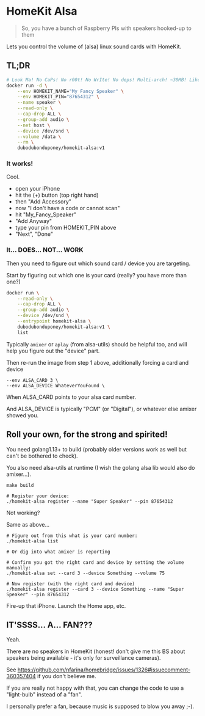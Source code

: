 # HomeKit Alsa

> So, you have a bunch of Raspberry PIs with speakers hooked-up to them


Lets you control the volume of (alsa) linux sound cards with HomeKit.


## TL;DR

```bash
# Look Ma! No CaPs! No r00t! No WrIte! No deps! Multi-arch! ~30MB! Like the gRoWN-ups do!
docker run -d \
    --env HOMEKIT_NAME="My Fancy Speaker" \
    --env HOMEKIT_PIN="87654312" \
    --name speaker \
    --read-only \
    --cap-drop ALL \
    --group-add audio \
    --net host \
    --device /dev/snd \
    --volume /data \
    --rm \
    dubodubonduponey/homekit-alsa:v1
```

### It works!

Cool.

 * open your iPhone
 * hit the (+) button (top right hand)
 * then "Add Accessory"
 * now "I don't have a code or cannot scan"
 * hit "My_Fancy_Speaker"
 * "Add Anyway"
 * type your pin from HOMEKIT_PIN above
 * "Next", "Done"

### It... DOES... NOT... WORK

Then you need to figure out which sound card / device you are targeting.

Start by figuring out which one is your card (really? you have more than one?)

```bash
docker run \
    --read-only \
    --cap-drop ALL \
    --group-add audio \
    --device /dev/snd \
    --entrypoint homekit-alsa \
    dubodubonduponey/homekit-alsa:v1 \
    list
```

Typically `amixer` or `aplay` (from alsa-utils) should be helpful too, and will help you figure out the "device" part.

Then re-run the image from step 1 above, additionally forcing a card and device

```
--env ALSA_CARD 3 \
--env ALSA_DEVICE WhateverYouFound \
```

When ALSA_CARD points to your alsa card number.

And ALSA_DEVICE is typically "PCM" (or "Digital"), or whatever else amixer showed you.

## Roll your own, for the strong and spirited!

You need golang1.13+ to build (probably older versions work as well but can't be bothered to check).

You also need alsa-utils at runtime (I wish the golang alsa lib would also do amixer...).


```
make build
```

```
# Register your device:
./homekit-alsa register --name "Super Speaker" --pin 87654312
```

Not working?

Same as above...

```
# Figure out from this what is your card number:
./homekit-alsa list

# Or dig into what amixer is reporting

# Confirm you got the right card and device by setting the volume manually:
./homekit-alsa set --card 3 --device Something --volume 75

# Now register (with the right card and device)
./homekit-alsa register --card 3 --device Something --name "Super Speaker" --pin 87654312
```

Fire-up that iPhone. Launch the Home app, etc.

## IT'SSSS... A... FAN???

Yeah.

There are no speakers in HomeKit (honest! don't give me this BS about speakers being available - it's only for surveillance cameras).

See https://github.com/nfarina/homebridge/issues/1326#issuecomment-360357404 if you don't believe me.

If you are really not happy with that, you can change the code to use a "light-bulb" instead of a "fan".

I personally prefer a fan, because music is supposed to blow you away ;-).
